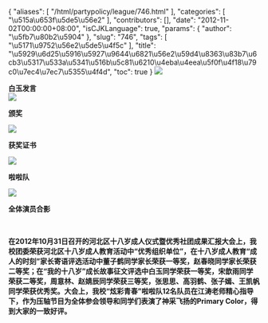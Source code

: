 {
    "aliases": [
        "/html/partypolicy/league/746.html"
    ],
    "categories": [
        "\u515a\u653f\u5de5\u56e2"
    ],
    "contributors": [],
    "date": "2012-11-02T00:00:00+08:00",
    "isCJKLanguage": true,
    "params": {
        "author": "\u5fb7\u80b2\u5904"
    },
    "slug": "746",
    "tags": [
        "\u5171\u9752\u56e2\u5de5\u4f5c"
    ],
    "title": "\u5929\u6d25\u5916\u5927\u9644\u6821\u56e2\u59d4\u8363\u83b7\u6cb3\u5317\u533a\u5341\u516b\u5c81\u6210\u4eba\u4eea\u5f0f\u4f18\u79c0\u7ec4\u7ec7\u5355\u4f4d",
    "toc": true
}
**![](https://cdn.tfls.online/mirror/full/6cd5968c432eb06800a191a2dfabe3d8c359ca77.jpg)**

**白玉发言  
![](https://cdn.tfls.online/mirror/full/b42bb80cb04f4b3cb78fbe4dcd8405de0c3c8288.jpg)**

**颁奖**

**![](https://cdn.tfls.online/mirror/full/c4f4f4cef09d49e4ad96483b5c4978112ffbdb12.jpg)**

**获奖证书**

**![](https://cdn.tfls.online/mirror/full/37bb1d5416de5d765d1b0286e2a7b1b2dafcdc77.jpg)**

**啦啦队**

**![](https://cdn.tfls.online/mirror/full/c4ca6c335c3baed264193a79fece96a00eb8ff86.jpg)**

**全体演员合影**

 

**在2012年10月31日召开的河北区十八岁成人仪式暨优秀社团成果汇报大会上，我校团委荣获河北区十八岁成人教育活动中“优秀组织单位”，在十八岁成人教育“成人的时刻”家长寄语评选活动中董子鹤同学家长荣获一等奖，赵春晓同学家长荣获二等奖；在“我的十八岁”成长故事征文评选中白玉同学荣获一等奖，宋歆雨同学荣获二等奖，周意林、赵婧辰同学荣获三等奖，张思思、高羽鹤、张子嫣、王凯帆同学荣获优秀奖。大会上，我校“炫彩青春”啦啦队12名队员在江涛老师精心指导下，作为压轴节目为全体参会领导和同学们表演了神采飞扬的Primary Color，得到大家的一致好评。**

